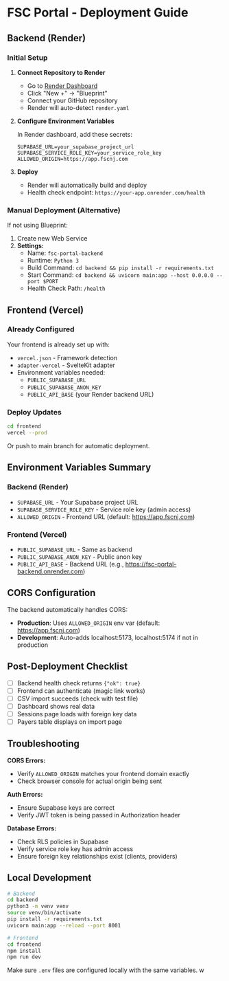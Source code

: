 # FSC Portal - Deployment Guide

## Backend (Render)

### Initial Setup

1. **Connect Repository to Render**
   - Go to [Render Dashboard](https://dashboard.render.com)
   - Click "New +" → "Blueprint"
   - Connect your GitHub repository
   - Render will auto-detect `render.yaml`

2. **Configure Environment Variables**

   In Render dashboard, add these secrets:

   ```
   SUPABASE_URL=your_supabase_project_url
   SUPABASE_SERVICE_ROLE_KEY=your_service_role_key
   ALLOWED_ORIGIN=https://app.fscnj.com
   ```

3. **Deploy**
   - Render will automatically build and deploy
   - Health check endpoint: `https://your-app.onrender.com/health`

### Manual Deployment (Alternative)

If not using Blueprint:

1. Create new Web Service
2. **Settings:**
   - Name: `fsc-portal-backend`
   - Runtime: `Python 3`
   - Build Command: `cd backend && pip install -r requirements.txt`
   - Start Command: `cd backend && uvicorn main:app --host 0.0.0.0 --port $PORT`
   - Health Check Path: `/health`

## Frontend (Vercel)

### Already Configured

Your frontend is already set up with:
- `vercel.json` - Framework detection
- `adapter-vercel` - SvelteKit adapter
- Environment variables needed:
  - `PUBLIC_SUPABASE_URL`
  - `PUBLIC_SUPABASE_ANON_KEY`
  - `PUBLIC_API_BASE` (your Render backend URL)

### Deploy Updates

```bash
cd frontend
vercel --prod
```

Or push to main branch for automatic deployment.

## Environment Variables Summary

### Backend (Render)
- `SUPABASE_URL` - Your Supabase project URL
- `SUPABASE_SERVICE_ROLE_KEY` - Service role key (admin access)
- `ALLOWED_ORIGIN` - Frontend URL (default: https://app.fscnj.com)

### Frontend (Vercel)
- `PUBLIC_SUPABASE_URL` - Same as backend
- `PUBLIC_SUPABASE_ANON_KEY` - Public anon key
- `PUBLIC_API_BASE` - Backend URL (e.g., https://fsc-portal-backend.onrender.com)

## CORS Configuration

The backend automatically handles CORS:
- **Production**: Uses `ALLOWED_ORIGIN` env var (default: https://app.fscnj.com)
- **Development**: Auto-adds localhost:5173, localhost:5174 if not in production

## Post-Deployment Checklist

- [ ] Backend health check returns `{"ok": true}`
- [ ] Frontend can authenticate (magic link works)
- [ ] CSV import succeeds (check with test file)
- [ ] Dashboard shows real data
- [ ] Sessions page loads with foreign key data
- [ ] Payers table displays on import page

## Troubleshooting

**CORS Errors:**
- Verify `ALLOWED_ORIGIN` matches your frontend domain exactly
- Check browser console for actual origin being sent

**Auth Errors:**
- Ensure Supabase keys are correct
- Verify JWT token is being passed in Authorization header

**Database Errors:**
- Check RLS policies in Supabase
- Verify service role key has admin access
- Ensure foreign key relationships exist (clients, providers)

## Local Development

```bash
# Backend
cd backend
python3 -m venv venv
source venv/bin/activate
pip install -r requirements.txt
uvicorn main:app --reload --port 8001

# Frontend
cd frontend
npm install
npm run dev
```

Make sure `.env` files are configured locally with the same variables.
w 